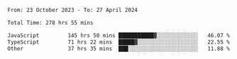 

<!--START_SECTION:waka-->

```txt
From: 23 October 2023 - To: 27 April 2024

Total Time: 278 hrs 55 mins

JavaScript         145 hrs 50 mins ███████████▓░░░░░░░░░░░░░   46.07 %
TypeScript         71 hrs 22 mins  █████▓░░░░░░░░░░░░░░░░░░░   22.55 %
Other              37 hrs 35 mins  ███░░░░░░░░░░░░░░░░░░░░░░   11.88 %
```

<!--END_SECTION:waka-->
